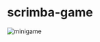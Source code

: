 # scrimba-game


![minigame](https://user-images.githubusercontent.com/92692772/226214980-8f252764-a86f-41da-b0bb-88a7da6747a9.png)


